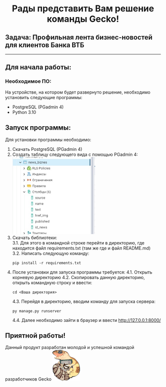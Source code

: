 <h1 align="center">Рады представить Вам решение команды Gecko!</h1>
<h2>Задача: Профильная лента бизнес-новостей для клиентов Банка ВТБ</h2>
<hr>
<h2>Для начала работы:</h2>
<h3>Необходимое ПО:</h3>
<p>На устройстве, на котором будет развернуто решение, необходимо установить следующие программы:</p>
<ul>
  <li>PostgreSQL (PGadmin 4)</li>
  <li>Python 3.10</li>
</ul>

<h2>Запуск программы:</h2>

Для установки программы необходимо:
1. Скачать PostgreSQL (PGadmin 4)
2. Создать таблицу следующего вида с помощью PGadmin 4:<br>
    <img src="static/img/data.jpg" height="250px">
3. Скачать библиотеки:<br>
    3.1. Для этого в командной строке перейти в директорию, где находится файл requirements.txt (там же где и файл README.md)<br>
    3.2. Написать следующую команду:
    ```
    pip install -r requirements.txt
    ```
4. После установки для запуска программы требуется:
    4.1. Открыть корневую директорию
    4.2. Скопировать данную директорию, открыть командную строку и ввести:
    ```
    cd <Ваша директория>
    ```
    4.3. Перейдя в директорию, вводим команду для запуска сервера:
    ```
    py manage.py runserver
    ```
    4.4. Далее необходимо зайти в браузер и ввести http://127.0.0.1:8000/

<h2>Приятной работы!</h2> 
Данный продукт разработан молодой и успешной командой разработчиков Gecko
<img src="static/img/логотип Gecko.png" alt="logo" height="100"/>
